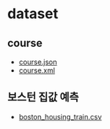 # dataset

## course
- [course.json](./course.json)
- [course.xml](./course.xml)

## 보스턴 집값 예측
- [boston_housing_train.csv](./boston_housing_train.csv)
